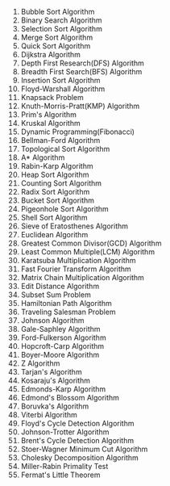 1. Bubble Sort Algorithm
2. Binary Search Algorithm
3. Selection Sort Algorithm
4. Merge Sort Algorithm
5. Quick Sort Algorithm
6. Dijkstra Algorithm
7. Depth First Research(DFS) Algorithm
8. Breadth First Search(BFS) Algorithm
9. Insertion Sort Algorithm
10. Floyd-Warshall Algorithm
11. Knapsack Problem 
12. Knuth-Morris-Pratt(KMP) Algorithm
13. Prim's Algorithm
14. Kruskal Algorithm
15. Dynamic Programming(Fibonacci)
16. Bellman-Ford Algorithm
17. Topological Sort Algorithm
18. A* Algorithm
19. Rabin-Karp Algorithm
20. Heap Sort Algorithm
21. Counting Sort Algorithm
22. Radix Sort Algorithm
23. Bucket Sort Algorithm
24. Pigeonhole Sort Algorithm
25. Shell Sort Algorithm
26. Sieve of Eratosthenes Algorithm
27. Euclidean Algorithm
28. Greatest Common Divisor(GCD) Algorithm
29. Least Common Multiple(LCM) Algorithm
30. Karatsuba Multiplication Algorithm
31. Fast Fourier Transform Algorithm
32. Matrix Chain Multiplication Algorithm
33. Edit Distance Algorithm
34. Subset Sum Problem
35. Hamiltonian Path Algorithm
36. Traveling Salesman Problem
37. Johnson Algorithm
38. Gale-Saphley Algorithm
39. Ford-Fulkerson Algorithm
40. Hopcroft-Carp Algorithm
41. Boyer-Moore Algorithm
42. Z Algorithm
43. Tarjan's Algorithm
44. Kosaraju's Algorithm
45. Edmonds-Karp Algorithm
46. Edmond's Blossom Algorithm
47. Boruvka's Algorithm
48. Viterbi Algorithm
49. Floyd's Cycle Detection Algorithm
50. Johnson-Trotter Algorithm
51. Brent's Cycle Detection Algorithm
52. Stoer-Wagner Minimum Cut Algorithm
53. Cholesky Decomposition Algorithm
54. Miller-Rabin Primality Test
55. Fermat's Little Theorem
